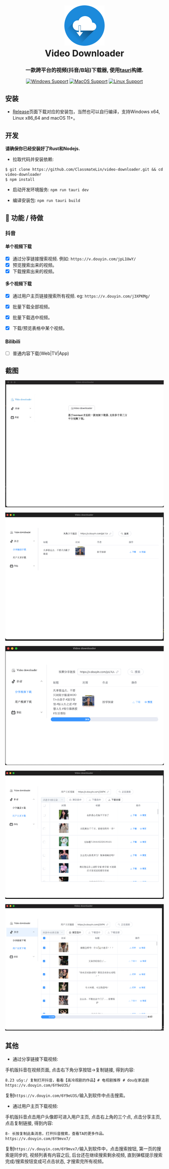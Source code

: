 
<h1 align="center">
  <img src="src-tauri/icons/128x128.png" width="128" />
  <br>
  Video Downloader
  <br>
</h1>

<h3 align="center">
 一款跨平台的视频(抖音/B站)下载器, 使用<a href="https://github.com/tauri-apps/tauri">tauri</a>构建.
</h3>

<div align="center">

[![Windows Support](https://img.shields.io/badge/Windows-0078D6?style=flat&logo=windows&logoColor=white)](https://github.com/lzdyes/douyin-downloader/releases)
[![MacOS Support](https://img.shields.io/badge/MACOS-adb8c5?style=flat&logo=macos&logoColor=white)](https://github.com/lzdyes/douyin-downloader/releases)
[![Linux Support](https://img.shields.io/badge/linux-1793D1?style=flat&logo=linux&logoColor=white)](https://github.com/lzdyes/douyin-downloader/releases)

</div>

## 安装

- [Release](https://github.com/ClassmateLin/video-downloader/releases)页面下载对应的安装包，当然也可以自行编译，支持Windows x64, Linux x86_64 and macOS 11+。



## 开发

**请确保你已经安装好了Rust和Nodejs.**

- 拉取代码并安装依赖:

```
$ git clone https://github.com/ClassmateLin/video-downloader.git && cd video-downloader
$ npm install
```

- 启动开发环境服务: `npm run tauri dev`


- 编译安装包: `npm run tauri build`


## 🎉 功能 / 待做


### 抖音

#### 单个视频下载

- [x] 通过分享链接搜索视频. 例如: `https://v.douyin.com/jpL1UwY/`
- [x] 预览搜索出来的视频。
- [x] 下载搜索出来的视频。

#### 多个视频下载

- [x] 通过用户主页链接搜索所有视频. eg: `https://v.douyin.com/j3XPKMg/`
- [x] 批量下载全部视频。
- [x] 批量下载选中视频。
- [x] 下载/预览表格中某个视频。


### Bilibili

- [ ] 普通内容下载(Web|TV|App)


## 截图


![index](./docs/imgs/index.png)

![douyin_single_search](./docs/imgs/douyin_single_search.png)

![douyin_single_download](./docs/imgs/douyin_single_download.png)

![douyin_multi_search](./docs/imgs/douyin_muplit_search.png)

![douyin_single_download](./docs/imgs/douyin_muplit_download.png)


## 其他


- 通过分享链接下载视频:

 手机版抖音在视频页面, 点击右下角分享按钮->复制链接, 得到内容:
```
8.23 uSy:/ 复制打开抖音，看看【高冷观剧的作品】# 电视剧推荐 # dou在家追剧 https://v.douyin.com/6Y9eU3S/
```
复制`https://v.douyin.com/6Y9eU3S/`输入到软件中点击搜索。

- 通过用户主页下载视频:

手机版抖音点击用户头像即可进入用户主页, 点击右上角的三个点, 点击分享主页, 点击复制链接, 得到内容:

```
8- 长按复制此条消息，打开抖音搜索，查看TA的更多作品。 https://v.douyin.com/6Y9mvx7/
```
复制`https://v.douyin.com/6Y9mvx7/`输入到软件中，点击搜索按钮, 第一页的搜索是同步的, 视频列表有内容之后, 后台还在继续搜索剩余视频, 直到弹框提示搜索完成/搜索按钮变成可点击状态, 才搜索完所有视频。